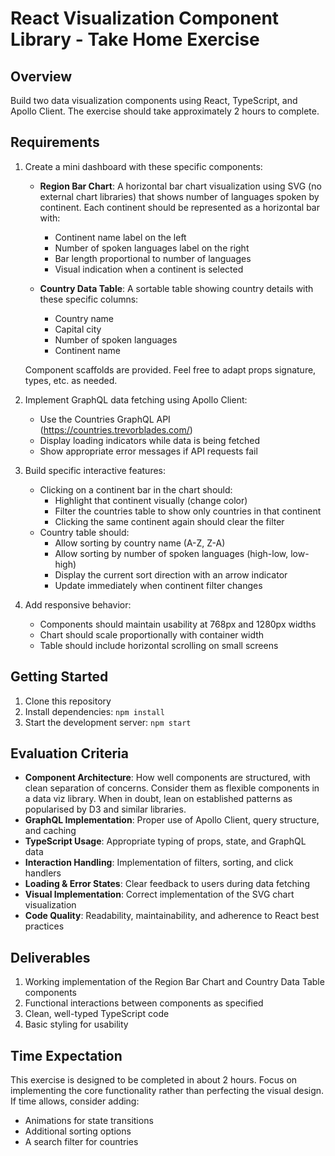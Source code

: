 # React Visualization Component Library - Take Home Exercise

## Overview

Build two data visualization components using React, TypeScript, and Apollo Client. The exercise should take approximately 2 hours to complete.

## Requirements

1. Create a mini dashboard with these specific components:

   - **Region Bar Chart**: A horizontal bar chart visualization using SVG (no external chart libraries) that shows number of languages spoken by continent. Each continent should be represented as a horizontal bar with:

     - Continent name label on the left
     - Number of spoken languages label on the right
     - Bar length proportional to number of languages
     - Visual indication when a continent is selected

   - **Country Data Table**: A sortable table showing country details with these specific columns:
     - Country name
     - Capital city
     - Number of spoken languages
     - Continent name

   Component scaffolds are provided. Feel free to adapt props signature, types, etc. as needed.

2. Implement GraphQL data fetching using Apollo Client:

   - Use the Countries GraphQL API (https://countries.trevorblades.com/)
   - Display loading indicators while data is being fetched
   - Show appropriate error messages if API requests fail

3. Build specific interactive features:

   - Clicking on a continent bar in the chart should:
     - Highlight that continent visually (change color)
     - Filter the countries table to show only countries in that continent
     - Clicking the same continent again should clear the filter
   - Country table should:
     - Allow sorting by country name (A-Z, Z-A)
     - Allow sorting by number of spoken languages (high-low, low-high)
     - Display the current sort direction with an arrow indicator
     - Update immediately when continent filter changes

4. Add responsive behavior:
   - Components should maintain usability at 768px and 1280px widths
   - Chart should scale proportionally with container width
   - Table should include horizontal scrolling on small screens

## Getting Started

1. Clone this repository
2. Install dependencies: `npm install`
3. Start the development server: `npm start`

## Evaluation Criteria

- **Component Architecture**: How well components are structured, with clean separation of concerns. Consider them as flexible components in a data viz library. When in doubt, lean on established patterns as popularised by D3 and similar libraries.
- **GraphQL Implementation**: Proper use of Apollo Client, query structure, and caching
- **TypeScript Usage**: Appropriate typing of props, state, and GraphQL data
- **Interaction Handling**: Implementation of filters, sorting, and click handlers
- **Loading & Error States**: Clear feedback to users during data fetching
- **Visual Implementation**: Correct implementation of the SVG chart visualization
- **Code Quality**: Readability, maintainability, and adherence to React best practices

## Deliverables

1. Working implementation of the Region Bar Chart and Country Data Table components
2. Functional interactions between components as specified
3. Clean, well-typed TypeScript code
4. Basic styling for usability

## Time Expectation

This exercise is designed to be completed in about 2 hours. Focus on implementing the core functionality rather than perfecting the visual design. If time allows, consider adding:

- Animations for state transitions
- Additional sorting options
- A search filter for countries
